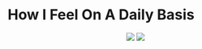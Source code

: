 # How I Feel On A Daily Basis
<p align="center">
  <img src="https://github.com/chiumax/chiumax/blob/master/computer_frustration.gif"/>
  <img src="https://github.com/chiumax/chiumax/blob/master/ezgif-5-0d460c90b506.gif"/>
</p>
<!--
**chiumax/chiumax** is a ✨ _special_ ✨ repository because its `README.md` (this file) appears on your GitHub profile.

Here are some ideas to get you started:

- 🔭 I’m currently working on ...
- 🌱 I’m currently learning ...
- 👯 I’m looking to collaborate on ...
- 🤔 I’m looking for help with ...
- 💬 Ask me about ...
- 📫 How to reach me: ...
- 😄 Pronouns: ...
- ⚡ Fun fact: ...
-->
